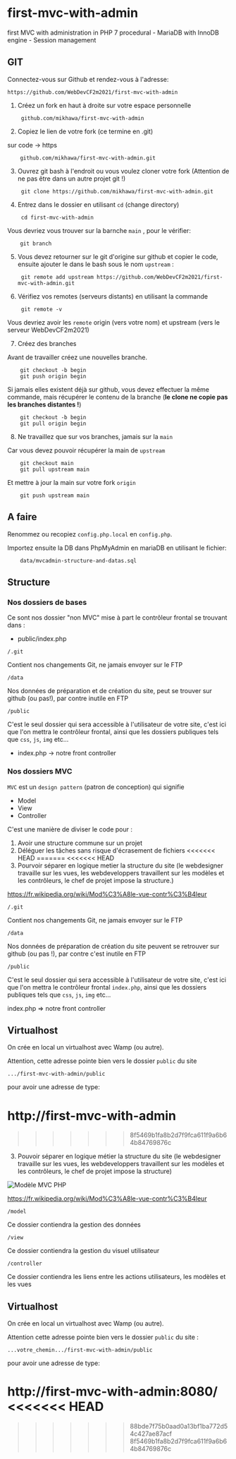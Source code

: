 # first-mvc-with-admin
first MVC with administration in PHP 7 procedural - MariaDB with InnoDB engine - Session management

## GIT

Connectez-vous sur Github et rendez-vous à l'adresse:

    https://github.com/WebDevCF2m2021/first-mvc-with-admin

1. Créez un fork en haut à droite sur votre espace personnelle


        github.com/mikhawa/first-mvc-with-admin


2. Copiez le lien de votre fork (ce termine en .git)

sur code -> https


        github.com/mikhawa/first-mvc-with-admin.git

3. Ouvrez git bash à l'endroit ou vous voulez cloner votre fork (Attention de ne pas être dans un autre projet git !)


        git clone https://github.com/mikhawa/first-mvc-with-admin.git


4. Entrez dans le dossier en utilisant `cd` (change directory)


        cd first-mvc-with-admin


Vous devriez vous trouver sur la barnche `main` , pour le vérifier:


        git branch


5. Vous devez retourner sur le git d'origine sur github et copier le code, ensuite ajouter le dans le bash sous le nom `upstream` :


        git remote add upstream https://github.com/WebDevCF2m2021/first-mvc-with-admin.git


6. Vérifiez vos remotes (serveurs distants) en utilisant la commande


        git remote -v

Vous devriez avoir les `remote` origin (vers votre nom) et upstream (vers le serveur WebDevCF2m2021)


7. Créez des branches

Avant de travailler créez une nouvelles branche.

        git checkout -b begin
        git push origin begin

Si jamais elles existent déjà sur github, vous devez effectuer la même commande, mais récupérer le contenu de la branche (**le clone ne copie pas les branches distantes !**)

        git checkout -b begin
        git pull origin begin

8. Ne travaillez que sur vos branches, jamais sur la `main`

Car vous devez pouvoir récupérer la main de `upstream`

        git checkout main
        git pull upstream main

Et mettre à jour la main sur votre fork `origin`

        git push upstream main

## A faire

Renommez ou recopiez `config.php.local` en `config.php`.

Importez ensuite la DB dans PhpMyAdmin en mariaDB en utilisant le fichier:

        data/mvcadmin-structure-and-datas.sql
        

## Structure

### Nos dossiers de bases 

Ce sont nos dossier "non MVC" mise à part le contrôleur frontal se trouvant dans :
- public/index.php

`/.git`

Contient nos changements Git, ne jamais envoyer sur le FTP

`/data` 

Nos données de préparation et de création du site, peut se trouver sur github (ou pas!), par contre inutile en FTP

`/public` 

C'est le seul dossier qui sera accessible à l'utilisateur de votre site, c'est ici que l'on mettra le contrôleur frontal, ainsi que les dossiers publiques tels que `css`, `js`, `img` etc...

- index.php -> notre front controller

### Nos dossiers MVC

`MVC` est un `design pattern` (patron de conception) qui signifie 
- Model
- View
- Controller

C'est une manière de diviser le code pour :

1. Avoir une structure commune sur un projet
2. Déléguer les tâches sans risque d'écrasement de fichiers
<<<<<<< HEAD
=======
<<<<<<< HEAD
3. Pourvoir séparer en logique metier la structure du site (le webdesigner travaille sur les vues, les webdeveloppers travaillent sur les modèles et les contrôleurs, le chef de projet impose la structure.)



https://fr.wikipedia.org/wiki/Mod%C3%A8le-vue-contr%C3%B4leur

`/.git`

Contient nos changements Git, ne jamais envoyer sur le FTP

`/data`

Nos données de préparation de création du site peuvent se retrouver sur github (ou pas !),
par contre c'est inutile en FTP

`/public`

C'est le seul dossier qui sera accessible à l'utilisateur de votre site, c'est ici que l'on mettra le contrôleur frontal `index.php`, ainsi que les dossiers publiques tels que `css`, `js`, `img` etc...

index.php => notre front controller
## Virtualhost

On crée en local un virtualhost avec Wamp (ou autre). 

Attention, cette adresse pointe bien vers le dossier `public` du site

`.../first-mvc-with-admin/public`

pour avoir une adresse de type:

http://first-mvc-with-admin
=======
>>>>>>> 8f5469b1fa8b2d7f9fca611f9a6b64b84769876c
3. Pouvoir séparer en logique métier la structure du site (le webdesigner travaille sur les vues, les webdeveloppers travaillent sur les modèles et les contrôleurs, le chef de projet impose la structure)


![Modèle MVC PHP](https://raw.githubusercontent.com/mikhawa/MVC-procedural-with-upload/main/datas/MVC.png)


https://fr.wikipedia.org/wiki/Mod%C3%A8le-vue-contr%C3%B4leur


`/model`

Ce dossier contiendra la gestion des données

`/view`

Ce dossier contiendra la gestion du visuel utilisateur

`/controller`

Ce dossier contiendra les liens entre les actions utilisateurs, les modèles et les vues 


## Virtualhost

On crée en local un virtualhost avec Wamp (ou autre).

Attention cette adresse pointe bien vers le dossier `public` du site :

`...votre_chemin.../first-mvc-with-admin/public`

pour avoir une adresse de type:

http://first-mvc-with-admin:8080/
<<<<<<< HEAD
=======
>>>>>>> 88bde7f75b0aad0a13bf1ba772d54c427ae87acf
>>>>>>> 8f5469b1fa8b2d7f9fca611f9a6b64b84769876c

